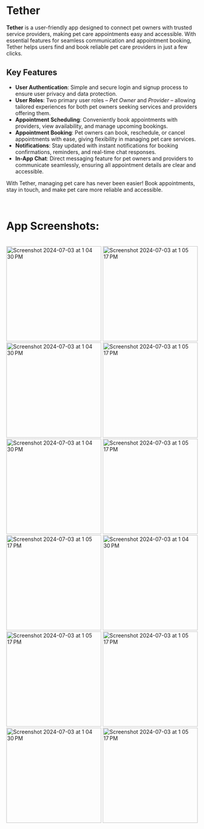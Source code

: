 <h1>Tether</h1>

<p><strong>Tether</strong> is a user-friendly app designed to connect pet owners with trusted service providers, making pet care appointments easy and accessible. With essential features for seamless communication and appointment booking, Tether helps users find and book reliable pet care providers in just a few clicks.</p>

<h2>Key Features</h2>

<ul>
  <li><strong>User Authentication</strong>: Simple and secure login and signup process to ensure user privacy and data protection.</li>
  <li><strong>User Roles</strong>: Two primary user roles – <em>Pet Owner</em> and <em>Provider</em> – allowing tailored experiences for both pet owners seeking services and providers offering them.</li>
  <li><strong>Appointment Scheduling</strong>: Conveniently book appointments with providers, view availability, and manage upcoming bookings.</li>
  <li><strong>Appointment Booking</strong>: Pet owners can book, reschedule, or cancel appointments with ease, giving flexibility in managing pet care services.</li>
  <li><strong>Notifications</strong>: Stay updated with instant notifications for booking confirmations, reminders, and real-time chat responses.</li>
  <li><strong>In-App Chat</strong>: Direct messaging feature for pet owners and providers to communicate seamlessly, ensuring all appointment details are clear and accessible.</li>
</ul>

<p>With Tether, managing pet care has never been easier! Book appointments, stay in touch, and make pet care more reliable and accessible.</p>
<br>
<h1>App Screenshots:</h1>
<br>
<img width="250" alt="Screenshot 2024-07-03 at 1 04 30 PM" src="https://github.com/user-attachments/assets/334fb4e0-b799-40f0-bcc3-cfc925dc1b4b">
<img width="250" alt="Screenshot 2024-07-03 at 1 05 17 PM" src="https://github.com/user-attachments/assets/6de86328-76a8-4002-af0c-c7c24b8032f5">
<img width="250" alt="Screenshot 2024-07-03 at 1 04 30 PM" src="https://github.com/user-attachments/assets/be57094e-c4de-442b-81b4-f6ce8e180ddf">

<img width="250" alt="Screenshot 2024-07-03 at 1 05 17 PM" src="https://github.com/user-attachments/assets/7dadb388-140b-4940-a77a-7d6419d94e3d">
<img width="250" alt="Screenshot 2024-07-03 at 1 04 30 PM" src="https://github.com/user-attachments/assets/8a0f0a5e-c6b3-4765-8cc4-e16050504b0b">
<img width="250" alt="Screenshot 2024-07-03 at 1 05 17 PM" src="https://github.com/user-attachments/assets/cc430c11-0107-44a5-80f4-496faebae402">

<img width="250" alt="Screenshot 2024-07-03 at 1 05 17 PM" src="https://github.com/user-attachments/assets/2430c0c2-8462-4e73-9bf8-08faca0c8bbd">
<img width="250" alt="Screenshot 2024-07-03 at 1 04 30 PM" src="https://github.com/user-attachments/assets/e8e4abb1-f8b4-4852-8009-94d2bc5f6449">
<img width="250" alt="Screenshot 2024-07-03 at 1 05 17 PM" src="https://github.com/user-attachments/assets/cbc4a12f-56e6-427f-b250-ae8a4ce23a8a">

<img width="250" alt="Screenshot 2024-07-03 at 1 05 17 PM" src="https://github.com/user-attachments/assets/d85e3b71-112f-4663-8397-8cca5398a874">
<img width="250" alt="Screenshot 2024-07-03 at 1 04 30 PM" src="https://github.com/user-attachments/assets/d8076d93-f2bf-436b-909c-3bb933658ee7">
<img width="250" alt="Screenshot 2024-07-03 at 1 05 17 PM" src="https://github.com/user-attachments/assets/fb2a1c66-8d32-4a29-a8ca-a4c189c10a90">
